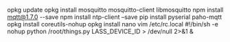 
opkg update
opkg install mosquitto mosquitto-client libmosquitto
npm install mqtt@1.7.0 --save
npm install ntp-client –save
pip install pyserial paho-mqtt
opkg install coreutils-nohup
opkg install nano
vim /etc/rc.local 
#!/bin/sh -e
nohup python /root/things.py LASS_DEVICE_ID > /dev/null 2>&1 &
